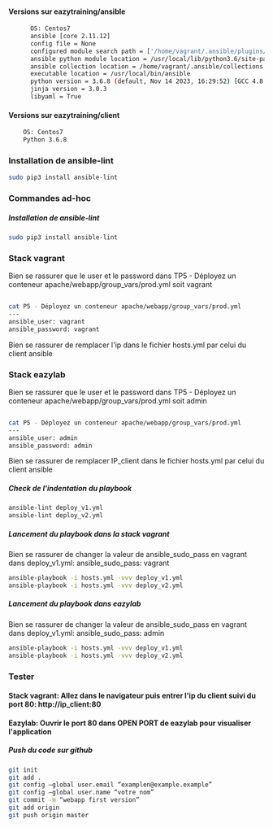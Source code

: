 #### Versions sur eazytraining/ansible
```bash
      OS: Centos7
      ansible [core 2.11.12]
      config file = None
      configured module search path = ['/home/vagrant/.ansible/plugins/modules', '/usr/share/ansible/plugins/modules']
      ansible python module location = /usr/local/lib/python3.6/site-packages/ansible
      ansible collection location = /home/vagrant/.ansible/collections:/usr/share/ansible/collections
      executable location = /usr/local/bin/ansible
      python version = 3.6.8 (default, Nov 14 2023, 16:29:52) [GCC 4.8.5 20150623 (Red Hat 4.8.5-44)]
      jinja version = 3.0.3
      libyaml = True
```
  
#### Versions sur eazytraining/client
```bash
    OS: Centos7
    Python 3.6.8
```

### Installation de ansible-lint
```bash
sudo pip3 install ansible-lint
```

### Commandes ad-hoc
#####  Installation de ansible-lint
```bash
sudo pip3 install ansible-lint
```

### Stack vagrant

Bien se rassurer que le user et le password dans TP5 - Déployez un conteneur apache/webapp/group_vars/prod.yml soit vagrant

```bash

cat P5 - Déployez un conteneur apache/webapp/group_vars/prod.yml
---
ansible_user: vagrant
ansible_password: vagrant
```
Bien se rassurer de remplacer l'ip dans le fichier hosts.yml par celui du client ansible

### Stack eazylab

Bien se rassurer que le user et le password dans TP5 - Déployez un conteneur apache/webapp/group_vars/prod.yml soit admin

```bash

cat P5 - Déployez un conteneur apache/webapp/group_vars/prod.yml
---
ansible_user: admin
ansible_password: admin
```
Bien se rassurer de remplacer IP_client dans le fichier hosts.yml par celui du client ansible

#####  Check de l'indentation du playbook
```bash
ansible-lint deploy_v1.yml
ansible-lint deploy_v2.yml
```

#####  Lancement du playbook dans la stack vagrant

Bien se rassurer de changer la valeur de ansible_sudo_pass en vagrant dans deploy_v1.yml: ansible_sudo_pass: vagrant

```bash
ansible-playbook -i hosts.yml -vvv deploy_v1.yml
ansible-playbook -i hosts.yml -vvv deploy_v2.yml
```

#####  Lancement du playbook dans eazylab

Bien se rassurer de changer la valeur de ansible_sudo_pass en vagrant dans deploy_v1.yml: ansible_sudo_pass: admin

```bash
ansible-playbook -i hosts.yml -vvv deploy_v1.yml
ansible-playbook -i hosts.yml -vvv deploy_v2.yml
```
### Tester

#### Stack vagrant: Allez dans le navigateur puis entrer l'ip du client suivi du port 80: http://ip_client:80
#### Eazylab: Ouvrir le port 80 dans OPEN PORT de eazylab pour visualiser l'application

#####  Push du code sur github
```bash
git init
git add .
git config –global user.email “examplen@example.example”
git config –global user.name “votre nom”
git commit -m “webapp first version”
git add origin
git push origin master
```
